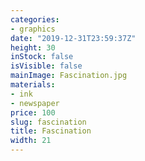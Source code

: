 ```yaml
---
categories:
- graphics
date: "2019-12-31T23:59:37Z"
height: 30
inStock: false
isVisible: false
mainImage: Fascination.jpg
materials:
- ink
- newspaper
price: 100
slug: fascination
title: Fascination
width: 21
---
```



